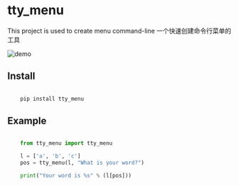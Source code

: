 tty_menu
==========================

This project is used to create menu command-line
一个快速创建命令行菜单的工具

![demo](https://github.com/gojuukaze/tty_menu/blob/master/ex.gif)

Install
----------------------

```bash

    pip install tty_menu
```
Example
----------------------
```python

    from tty_menu import tty_menu

    l = ['a', 'b', 'c']
    pos = tty_menu(l, "What is your word?")

    print("Your word is %s" % (l[pos]))
```
